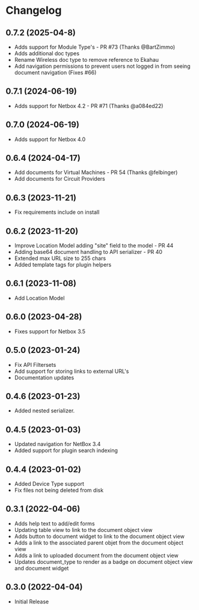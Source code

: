 # Changelog

## 0.7.2 (2025-04-8)

* Adds support for Module Type's - PR #73 (Thanks @BartZimmo)
* Adds additional doc types
* Rename Wireless doc type to remove reference to Ekahau
* Add navigation permissions to prevent users not logged in from seeing document navigation (Fixes #66)

## 0.7.1 (2024-06-19)

* Adds support for Netbox 4.2 - PR #71 (Thanks @a084ed22)

## 0.7.0 (2024-06-19)

* Adds support for Netbox 4.0

## 0.6.4 (2024-04-17)

* Add documents for Virtual Machines - PR 54 (Thanks @felbinger)
* Add documents for Circuit Providers

## 0.6.3 (2023-11-21)

* Fix requirements include on install
  
## 0.6.2 (2023-11-20)

* Improve Location Model adding "site" field to the model - PR 44
* Adding base64 document handling to API serializer - PR 40
* Extended max URL size to 255 chars
* Added template tags for plugin helpers

## 0.6.1 (2023-11-08)

* Add Location Model

## 0.6.0 (2023-04-28)

* Fixes support for Netbox 3.5

## 0.5.0 (2023-01-24)

* Fix API Filtersets
* Add support for storing links to external URL's
* Documentation updates

## 0.4.6 (2023-01-23)

* Added nested serializer.

## 0.4.5 (2023-01-03)

* Updated navigation for NetBox 3.4
* Added support for plugin search indexing

## 0.4.4 (2023-01-02)

* Added Device Type support
* Fix files not being deleted from disk

## 0.3.1 (2022-04-06)

* Adds help text to add/edit forms
* Updating table view to link to the document object view
* Adds button to document widget to link to the document object view
* Adds a link to the associated parent objet from the document object view
* Adds a link to uploaded document from the document object view
* Updates document_type to render as a badge on document object view and document widget

## 0.3.0 (2022-04-04)

* Initial Release
